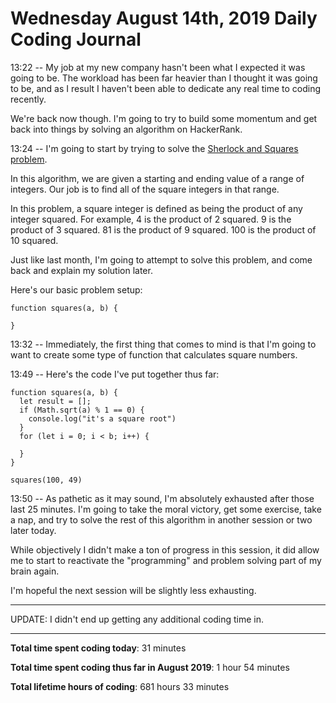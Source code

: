 # Wednesday August 14th, 2019 Daily Coding Journal

13:22 -- My job at my new company hasn't been what I expected it was going to be. The workload has been far heavier than I thought it was going to be, and as I result I haven't been able to dedicate any real time to coding recently.

We're back now though. I'm going to try to build some momentum and get back into things by solving an algorithm on HackerRank.

13:24 -- I'm going to start by trying to solve the [Sherlock and Squares problem](https://www.hackerrank.com/challenges/sherlock-and-squares/problem).

In this algorithm, we are given a starting and ending value of a range of integers. Our job is to find all of the square integers in that range.

In this problem, a square integer is defined as being the product of any integer squared. For example, 4 is the product of 2 squared. 9 is the product of 3 squared. 81 is the product of 9 squared. 100 is the product of 10 squared.

Just like last month, I'm going to attempt to solve this problem, and come back and explain my solution later.

Here's our basic problem setup:
```
function squares(a, b) {
  
}
```
13:32 -- Immediately, the first thing that comes to mind is that I'm going to want to create some type of function that calculates square numbers.

13:49 -- Here's the code I've put together thus far:
```
function squares(a, b) {
  let result = [];
  if (Math.sqrt(a) % 1 == 0) {
    console.log("it's a square root")
  }
  for (let i = 0; i < b; i++) {
    
  }
}

squares(100, 49)
```
13:50 -- As pathetic as it may sound, I'm absolutely exhausted after those last 25 minutes. I'm going to take the moral victory, get some exercise, take a nap, and try to solve the rest of this algorithm in another session or two later today.

While objectively I didn't make a ton of progress in this session, it did allow me to start to reactivate the "programming" and problem solving part of my brain again.

I'm hopeful the next session will be slightly less exhausting.

---
UPDATE: I didn't end up getting any additional coding time in.
___
**Total time spent coding today**: 31 minutes

**Total time spent coding thus far in August 2019**: 1 hour 54 minutes

**Total lifetime hours of coding**: 681 hours 33 minutes